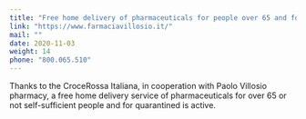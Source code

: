 ```yaml
---
title: "Free home delivery of pharmaceuticals for people over 65 and for quarantined"
link: "https://www.farmaciavillosio.it/"
mail: ""
date: 2020-11-03
weight: 14
phone: "800.065.510"
---
```


Thanks to the CroceRossa Italiana, in cooperation with Paolo Villosio pharmacy, a free home delivery service of pharmaceuticals for over 65 or not self-sufficient people and for quarantined is active.
